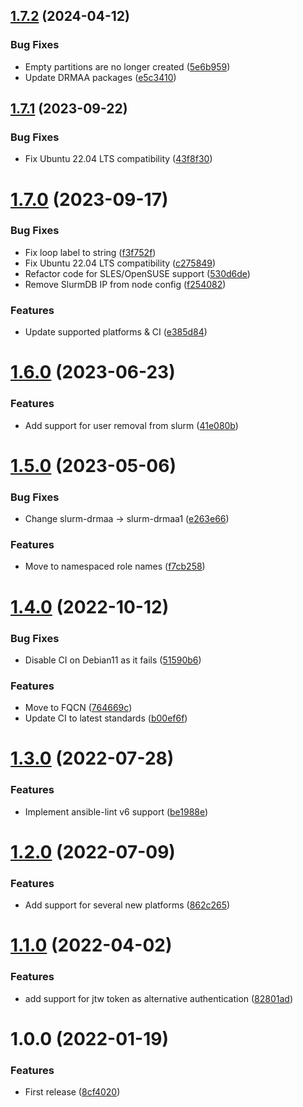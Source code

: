 ## [1.7.2](https://github.com/de-it-krachten/ansible-role-slurm/compare/v1.7.1...v1.7.2) (2024-04-12)


### Bug Fixes

* Empty partitions are no longer created ([5e6b959](https://github.com/de-it-krachten/ansible-role-slurm/commit/5e6b959fb6cd02e51d3c048d2c9bd47c9ac2eff0))
* Update DRMAA packages ([e5c3410](https://github.com/de-it-krachten/ansible-role-slurm/commit/e5c341028138bc83b76e9d66c1d939845fd3ca68))

## [1.7.1](https://github.com/de-it-krachten/ansible-role-slurm/compare/v1.7.0...v1.7.1) (2023-09-22)


### Bug Fixes

* Fix Ubuntu 22.04 LTS compatibility ([43f8f30](https://github.com/de-it-krachten/ansible-role-slurm/commit/43f8f3062bb758791ef81fb28e4ad2d1859d055e))

# [1.7.0](https://github.com/de-it-krachten/ansible-role-slurm/compare/v1.6.0...v1.7.0) (2023-09-17)


### Bug Fixes

* Fix loop label to string ([f3f752f](https://github.com/de-it-krachten/ansible-role-slurm/commit/f3f752fddb46e7c7e28154fc444bb888fcc38eb8))
* Fix Ubuntu 22.04 LTS compatibility ([c275849](https://github.com/de-it-krachten/ansible-role-slurm/commit/c275849f96abb255cfd0f5599b43dfa45278265a))
* Refactor code for SLES/OpenSUSE support ([530d6de](https://github.com/de-it-krachten/ansible-role-slurm/commit/530d6de918513bb2f98f112eb1a0938ef123fef7))
* Remove SlurmDB IP from node config ([f254082](https://github.com/de-it-krachten/ansible-role-slurm/commit/f254082e397463b9f13c74624afe95e05d6955b9))


### Features

* Update supported platforms & CI ([e385d84](https://github.com/de-it-krachten/ansible-role-slurm/commit/e385d845514ac210a5a8a013899adf9624390d87))

# [1.6.0](https://github.com/de-it-krachten/ansible-role-slurm/compare/v1.5.0...v1.6.0) (2023-06-23)


### Features

* Add support for user removal from slurm ([41e080b](https://github.com/de-it-krachten/ansible-role-slurm/commit/41e080b3f7d69688c2b76ba87a3f120c2e8d9383))

# [1.5.0](https://github.com/de-it-krachten/ansible-role-slurm/compare/v1.4.0...v1.5.0) (2023-05-06)


### Bug Fixes

* Change slurm-drmaa -> slurm-drmaa1 ([e263e66](https://github.com/de-it-krachten/ansible-role-slurm/commit/e263e66c72d4173a2f5a9b083dde982f10535331))


### Features

* Move to namespaced role names ([f7cb258](https://github.com/de-it-krachten/ansible-role-slurm/commit/f7cb258b8e3fcf2f32555a64c2a37c017efc265e))

# [1.4.0](https://github.com/de-it-krachten/ansible-role-slurm/compare/v1.3.0...v1.4.0) (2022-10-12)


### Bug Fixes

* Disable CI on Debian11 as it fails ([51590b6](https://github.com/de-it-krachten/ansible-role-slurm/commit/51590b6e2c533ad1948c754563d35fee326f3f31))


### Features

* Move to FQCN ([764669c](https://github.com/de-it-krachten/ansible-role-slurm/commit/764669cf8ce97b29874dbc34091f683b95d38425))
* Update CI to latest standards ([b00ef6f](https://github.com/de-it-krachten/ansible-role-slurm/commit/b00ef6f6142b32f2b1865486e2516820a908a096))

# [1.3.0](https://github.com/de-it-krachten/ansible-role-slurm/compare/v1.2.0...v1.3.0) (2022-07-28)


### Features

* Implement ansible-lint v6 support ([be1988e](https://github.com/de-it-krachten/ansible-role-slurm/commit/be1988ec1bfabfb3fca120c4161b42c312aae3de))

# [1.2.0](https://github.com/de-it-krachten/ansible-role-slurm/compare/v1.1.0...v1.2.0) (2022-07-09)


### Features

* Add support for several new platforms ([862c265](https://github.com/de-it-krachten/ansible-role-slurm/commit/862c265883f6d46850c974f5e862985b22699f33))

# [1.1.0](https://github.com/de-it-krachten/ansible-role-slurm/compare/v1.0.0...v1.1.0) (2022-04-02)


### Features

* add support for jtw token as alternative authentication ([82801ad](https://github.com/de-it-krachten/ansible-role-slurm/commit/82801adfa8670d437a4f828281084ae89b33ef6c))

# 1.0.0 (2022-01-19)


### Features

* First release ([8cf4020](https://github.com/de-it-krachten/ansible-role-slurm/commit/8cf40201a5660bb86e0bbe4457a822af9d6abafb))

